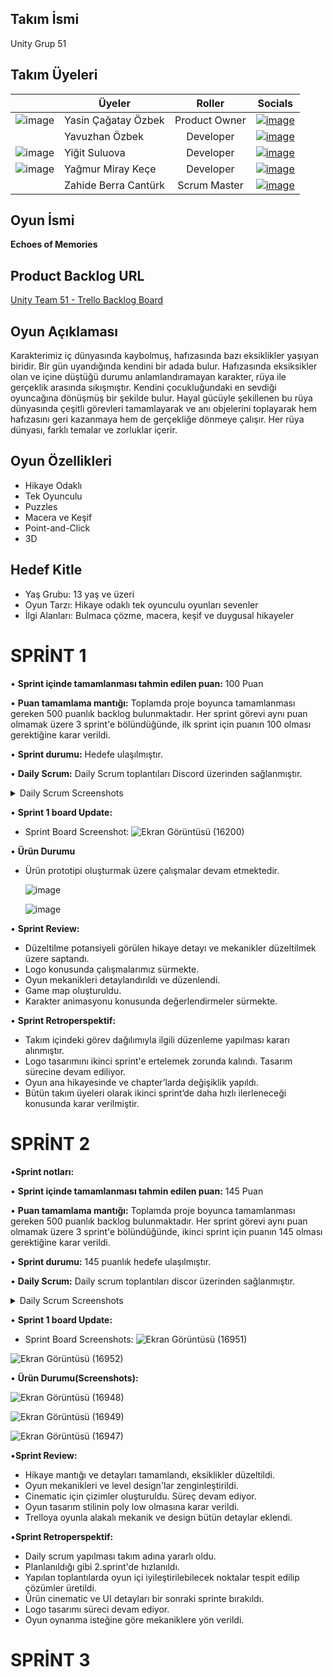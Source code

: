 ## Takım İsmi
Unity Grup 51
## Takım Üyeleri

|       | Üyeler                 | Roller        |    Socials    |
|-------| -------------          |:-------------:|-------        |
|![image](https://github.com/user-attachments/assets/7b605fcd-0d76-4f50-9d43-0f670891837e)| Yasin Çağatay Özbek    | Product Owner | [![image](https://github.com/user-attachments/assets/6a2a2dc2-17fa-4e22-ac27-dbe3bbdbcc53)](https://www.linkedin.com/in/yasin-çağatay-özbek/)     
|       | Yavuzhan Özbek         | Developer     | [![image](https://github.com/user-attachments/assets/7ce4820e-144d-492b-9605-a72fbf620fd8)](https://www.linkedin.com/in/yavuzhanozbek/)     
|![image](https://github.com/user-attachments/assets/a2a44122-9858-4e91-adfb-8817bcf1d0e4)| Yiğit Suluova          | Developer     | [![image](https://github.com/user-attachments/assets/089d0f2f-ff2d-4116-9c8a-460e14a4e7bf)](https://www.linkedin.com/in/yi%C4%9Fit-suluova-64b849259/?utm_source=share&utm_campaign=share_via&utm_content=profile&utm_medium=android_app)     
|![image](https://github.com/user-attachments/assets/78a01ae3-166d-4ce5-96ae-e424bc3ccc32)| Yağmur Miray Keçe      | Developer     | [![image](https://github.com/user-attachments/assets/2a82e907-a0eb-4938-ad1e-c5d51cf4b765)](https://www.linkedin.com/in/yagmurmiraykece/)  
|       | Zahide Berra Cantürk   | Scrum Master  | [![image](https://github.com/user-attachments/assets/1195eeab-ca47-4b55-8979-8c649980aa5a)](https://www.linkedin.com/in/z-berra-cant%C3%BCrk-1b2657259/)
     

## Oyun İsmi

**Echoes of Memories**

## Product Backlog URL
[Unity Team 51 - Trello Backlog Board](https://trello.com/b/aaHTdfFc)

## Oyun Açıklaması
Karakterimiz iç dünyasında kaybolmuş, hafızasında bazı eksiklikler yaşıyan biridir. Bir gün uyandığında kendini bir adada bulur. Hafızasında eksiksikler olan ve içine düştüğü durumu anlamlandıramayan karakter, rüya ile gerçeklik arasında sıkışmıştır. Kendini çocukluğundaki en sevdiği oyuncağına dönüşmüş bir şekilde bulur. Hayal gücüyle şekillenen bu rüya dünyasında çeşitli görevleri tamamlayarak ve anı objelerini toplayarak hem hafızasını geri kazanmaya hem de gerçekliğe dönmeye çalışır. Her rüya dünyası, farklı temalar ve zorluklar içerir.

## Oyun Özellikleri
- Hikaye Odaklı
- Tek Oyunculu
- Puzzles
- Macera ve Keşif
- Point-and-Click
- 3D 

## Hedef Kitle
- Yaş Grubu: 13 yaş ve üzeri
- Oyun Tarzı: Hikaye odaklı tek oyunculu oyunları sevenler
- İlgi Alanları: Bulmaca çözme, macera, keşif ve duygusal hikayeler

# SPRİNT 1

• **Sprint içinde tamamlanması tahmin edilen puan:** 100  Puan

• **Puan tamamlama mantığı:** Toplamda proje boyunca tamamlanması gereken 500 puanlık backlog bulunmaktadır. Her sprint görevi aynı puan olmamak üzere 3 sprint'e bölündüğünde, ilk sprint için puanın 100 olması gerektiğine karar verildi.

• **Sprint durumu:** Hedefe ulaşılmıştır.

• **Daily Scrum:** Daily Scrum toplantıları Discord üzerinden sağlanmıştır.

<details>
  <summary>Daily Scrum Screenshots</summary>
   
![Ekran Görüntüsü (16208)](https://github.com/Cagatay5858/BootcampGrup51/assets/131462360/ee1c43db-004b-4a7d-b26e-448266f388a5)

![Ekran Görüntüsü (16206)](https://github.com/Cagatay5858/BootcampGrup51/assets/131462360/98db596b-50e3-4951-b3f0-11d1d66a4559)

![Ekran Görüntüsü (16205)](https://github.com/Cagatay5858/BootcampGrup51/assets/131462360/e705e17a-7272-47e6-b1fd-8373951ba163)

  
  </details>
  
</details>
  

• **Sprint 1 board Update:**
- Sprint Board Screenshot: 
![Ekran Görüntüsü (16200)](https://github.com/Cagatay5858/BootcampGrup51/assets/131462360/69f4bf4a-2a20-4a88-a790-54a4a69270de)




• **Ürün Durumu**

- Ürün prototipi oluşturmak üzere çalışmalar devam etmektedir.
  
  ![image](https://github.com/Cagatay5858/BootcampGrup51/assets/131462360/17122f2d-47db-4ef6-9a15-301d8e7dace1)
  
  ![image](https://github.com/Cagatay5858/BootcampGrup51/assets/131462360/4a8b0714-bce5-4fa2-9c9c-103ed76444a8)

•	**Sprint Review:**

-  Düzeltilme potansiyeli görülen hikaye detayı ve mekanikler düzeltilmek üzere saptandı.
-	 Logo konusunda çalışmalarımız sürmekte.
-	 Oyun mekanikleri detaylandırıldı ve düzenlendi.
-  Game map oluşturuldu.
-  Karakter animasyonu konusunda değerlendirmeler sürmekte.
  
•	**Sprint Retroperspektif:**

-   Takım içindeki görev dağılımıyla ilgili düzenleme yapılması kararı alınmıştır.
-   Logo tasarımını ikinci sprint'e ertelemek zorunda kalındı. Tasarım sürecine devam ediliyor.
- 	Oyun ana hikayesinde ve chapter’larda değişiklik yapıldı.
-   Bütün takım üyeleri olarak ikinci sprint’de daha hızlı ilerleneceği konusunda karar verilmiştir.




# SPRİNT 2

•**Sprint notları:**

• **Sprint içinde tamamlanması tahmin edilen puan:** 145  Puan

• **Puan tamamlama mantığı:** Toplamda proje boyunca tamamlanması gereken 500  puanlık backlog bulunmaktadır. Her sprint görevi aynı puan olmamak üzere 3 sprint'e bölündüğünde, ikinci sprint için puanın 145 olması gerektiğine karar verildi.

• **Sprint durumu:** 145 puanlık hedefe ulaşılmıştır.

• **Daily Scrum:** Daily scrum toplantıları discor üzerinden sağlanmıştır.
<details>
  <summary>Daily Scrum Screenshots</summary>
   
![Ekran Görüntüsü (16281)](https://github.com/user-attachments/assets/406d6cff-2930-4827-b5df-b6d24668c534)


![Ekran Görüntüsü (16945)](https://github.com/user-attachments/assets/41b848ce-a812-4365-82c5-b50777d745fe)


![Ekran Görüntüsü (16946)](https://github.com/user-attachments/assets/305a7281-3c36-4258-8219-0ec3c53e80de)


  
  </details>
  
</details>

• **Sprint 1 board Update:**
- Sprint Board Screenshots:
![Ekran Görüntüsü (16951)](https://github.com/user-attachments/assets/49477102-acf5-41d3-8adf-bd062786873e)

![Ekran Görüntüsü (16952)](https://github.com/user-attachments/assets/711ef8eb-b117-4650-82ff-584b3db47e4c)


  
• **Ürün Durumu(Screenshots):**

![Ekran Görüntüsü (16948)](https://github.com/user-attachments/assets/ed8f7586-28ea-4e2b-8da6-eb03632b7099)


![Ekran Görüntüsü (16949)](https://github.com/user-attachments/assets/36032ff4-05d4-4c8d-9cfa-8a8eeb39cd0f)


![Ekran Görüntüsü (16947)](https://github.com/user-attachments/assets/6bd29dbf-9362-4502-9307-e312d069fb1d)




•**Sprint Review:**

-	Hikaye mantığı ve detayları tamamlandı, eksiklikler düzeltildi.
-	Oyun mekanikleri ve level design'lar zenginleştirildi.
-	Cinematic için çizimler oluşturuldu. Süreç devam ediyor.
-	Oyun tasarım stilinin poly low olmasına karar verildi.
-	Trelloya oyunla alakalı mekanik ve design bütün detaylar eklendi.



•**Sprint Retroperspektif:**

- Daily scrum yapılması takım adına yararlı oldu.
- Planlanıldığı gibi 2.sprint'de hızlanıldı.
- Yapılan toplantılarda oyun içi iyileştirilebilecek noktalar tespit edilip çözümler üretildi.
- Ürün cinematic ve UI detayları bir sonraki sprinte bırakıldı.
- Logo tasarımı süreci devam ediyor.
- Oyun oynanma isteğine göre mekaniklere yön verildi.


# SPRİNT 3
